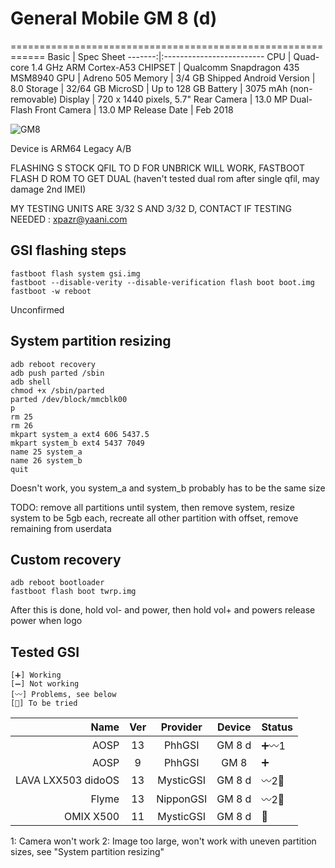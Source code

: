 # General Mobile GM 8 (d)

============================================================
Basic   | Spec Sheet
-------:|:-------------------------
CPU     | Quad-core 1.4 GHz ARM Cortex-A53
CHIPSET | Qualcomm Snapdragon 435 MSM8940
GPU     | Adreno 505
Memory  | 3/4 GB
Shipped Android Version | 8.0
Storage | 32/64 GB
MicroSD | Up to 128 GB
Battery | 3075 mAh (non-removable)
Display | 720 x 1440 pixels, 5.7"
Rear Camera  | 13.0 MP Dual-Flash
Front Camera | 13.0 MP
Release Date | Feb 2018

![GM8](https://assets.generalmobile.com/images/gm8/galeri/02.jpg "GM8")

Device is ARM64 Legacy A/B

FLASHING S STOCK QFIL TO D FOR UNBRICK WILL WORK, FASTBOOT FLASH D ROM TO GET DUAL (haven't tested dual rom after single qfil, may damage 2nd IMEI)

MY TESTING UNITS ARE 3/32 S AND 3/32 D, CONTACT IF TESTING NEEDED : xpazr@yaani.com

## GSI flashing steps
```
fastboot flash system gsi.img 
fastboot --disable-verity --disable-verification flash boot boot.img
fastboot -w reboot
```
Unconfirmed

## System partition resizing

```
adb reboot recovery
adb push parted /sbin
adb shell
chmod +x /sbin/parted
parted /dev/block/mmcblk00
p
rm 25
rm 26
mkpart system_a ext4 606 5437.5
mkpart system_b ext4 5437 7049
name 25 system_a
name 26 system_b
quit
```
Doesn't work, you system_a and system_b probably has to be the same size

TODO: remove all partitions until system, then remove system, resize system to be 5gb each, recreate all other partition with offset, remove remaining from userdata

## Custom recovery
```
adb reboot bootloader
fastboot flash boot twrp.img
```
After this is done, hold vol- and power, then hold vol+ and powers release power when logo

## Tested GSI

```
[➕] Working
[➖] Not working
[〰️] Problems, see below
[🟰] To be tried
```

Name | Ver | Provider | Device | Status
----:|:---:|:--------:|:------:|:------
AOSP | 13 | PhhGSI | GM 8 d | ➕〰️1
AOSP | 9  | PhhGSI | GM 8   | ➕
LAVA LXX503 didoOS | 13 | MysticGSI | GM 8 d | 〰️2🟰
Flyme | 13 | NipponGSI | GM 8 d | 〰️2🟰
OMIX X500 | 11 | MysticGSI | GM 8 d| 🟰

1: Camera won't work
2: Image too large, won't work with uneven partition sizes, see "System partition resizing"

